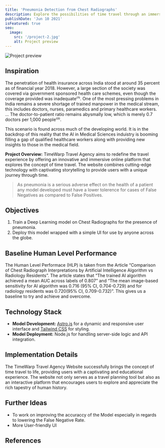 ```yaml
---
title: 'Pneumonia Detection from Chest Radiographs'
description: Explore the possibilities of time travel through an immersive website for a fictional travel agency, complete with dynamic destination timelines and interactive historical events.
publishDate: 'Jun 10 2021'
isFeatured: true
seo:
  image:
    src: '/project-2.jpg'
    alt: Project preview
---
```


![Project preview](/project-2.jpg)

## Inspiration

The penetration of health insurance across India stood at around 35 percent as of financial year 2018. However, a large section of the society was covered via government sponsored health care schemes, even though the coverage provided was inadequate⁽¹⁾. One of the most pressing problems in India remains a severe shortage of trained manpower in the medical stream, this includes doctors, nurses, paramedics and primary healthcare workers. … The doctor-to-patient ratio remains abysmally low, which is merely 0.7 doctors per 1,000 people⁽²⁾.

This scenario is found across much of the developing world. It is in the backdrop of this reality that the AI in Medical Sciences induistry is booming filling a gap of qualified healthcare workers along with providing new insights to those in the medical field.

**Project Overview:**
TimeWarp Travel Agency aims to redefine the travel experience by offering an innovative and immersive online platform that explores the concept of time travel. The website combines cutting-edge technology with captivating storytelling to provide users with a unique journey through time.

> As pneumonia is a serious adverse effect on the health of a patient any model developed must have a lower tolerence for cases of False Negatives as compared to False Positives.

## Objectives

1. Train a Deep Learning model on Chest Radiographs for the presence of pneumonia.
2. Deploy this model wrapped with a simple UI for use by anyone across the globe.

## Baseline Human Level Performance

The Human Level Performace (HLP) is taken from the Article “Comparison of Chest Radiograph Interpretations by Artificial Intelligence Algorithm vs Radiology Residents”. The article states that “The trained AI algorithm achieved a mean AUC across labels of 0.807” and “The mean image-based sensitivity for AI algorithm was 0.716 (95% CI, 0.704-0.729) and for radiology residents was 0.720(95% CI, 0.709-0.732)”. This gives us a baseline to try and achieve and overcome.

## Technology Stack

- **Model Development:** [Astro.js](https://astro.build/) for a dynamic and responsive user interface and [Tailwind CSS](https://tailwindcss.com/) for styling.
- **Model Deployment:** Node.js for handling server-side logic and API integration.

## Implementation Details

The TimeWarp Travel Agency Website successfully brings the concept of time travel to life, providing users with a captivating and educational experience. The website not only serves as a travel planning tool but also as an interactive platform that encourages users to explore and appreciate the rich tapestry of human history.

## Further Ideas

- To work on improving the accuraccy of the Model especially in regards to lowering the False Negative Rate.
- More User-friendly UI

## References


